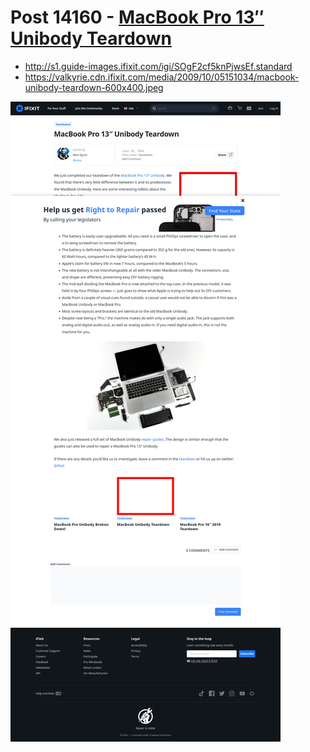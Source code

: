 # Post 14160 - [MacBook Pro 13&#8243; Unibody Teardown](https://www.ifixit.com/News/14160/macbook-pro-13-unibody-teardown)

- http://s1.guide-images.ifixit.com/igi/SOgF2cf5knPjwsEf.standard
- https://valkyrie.cdn.ifixit.com/media/2009/10/05151034/macbook-unibody-teardown-600x400.jpeg

![screencap](screenshots/6aa78a52-d776-42fb-974b-4c5f4997d1c3.png)
